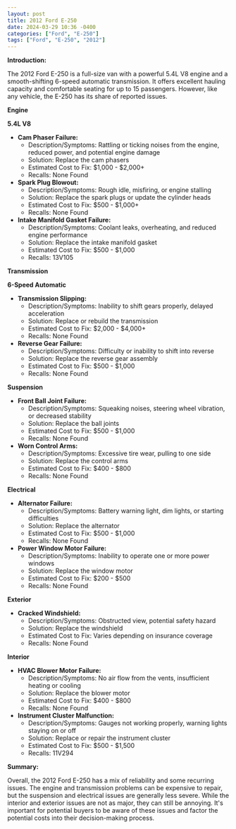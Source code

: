 ```yaml
---
layout: post
title: 2012 Ford E-250
date: 2024-03-29 10:36 -0400
categories: ["Ford", "E-250"]
tags: ["Ford", "E-250", "2012"]
---
```

**Introduction:**

The 2012 Ford E-250 is a full-size van with a powerful 5.4L V8 engine and a smooth-shifting 6-speed automatic transmission. It offers excellent hauling capacity and comfortable seating for up to 15 passengers. However, like any vehicle, the E-250 has its share of reported issues.

**Engine**

**5.4L V8**

* **Cam Phaser Failure:**
    * Description/Symptoms: Rattling or ticking noises from the engine, reduced power, and potential engine damage
    * Solution: Replace the cam phasers
    * Estimated Cost to Fix: $1,000 - $2,000+
    * Recalls: None Found
* **Spark Plug Blowout:**
    * Description/Symptoms: Rough idle, misfiring, or engine stalling
    * Solution: Replace the spark plugs or update the cylinder heads
    * Estimated Cost to Fix: $500 - $1,000+
    * Recalls: None Found
* **Intake Manifold Gasket Failure:**
    * Description/Symptoms: Coolant leaks, overheating, and reduced engine performance
    * Solution: Replace the intake manifold gasket
    * Estimated Cost to Fix: $500 - $1,000
    * Recalls: 13V105

**Transmission**

**6-Speed Automatic**

* **Transmission Slipping:**
    * Description/Symptoms: Inability to shift gears properly, delayed acceleration
    * Solution: Replace or rebuild the transmission
    * Estimated Cost to Fix: $2,000 - $4,000+
    * Recalls: None Found
* **Reverse Gear Failure:**
    * Description/Symptoms: Difficulty or inability to shift into reverse
    * Solution: Replace the reverse gear assembly
    * Estimated Cost to Fix: $500 - $1,000
    * Recalls: None Found

**Suspension**

* **Front Ball Joint Failure:**
    * Description/Symptoms: Squeaking noises, steering wheel vibration, or decreased stability
    * Solution: Replace the ball joints
    * Estimated Cost to Fix: $500 - $1,000
    * Recalls: None Found
* **Worn Control Arms:**
    * Description/Symptoms: Excessive tire wear, pulling to one side
    * Solution: Replace the control arms
    * Estimated Cost to Fix: $400 - $800
    * Recalls: None Found

**Electrical**

* **Alternator Failure:**
    * Description/Symptoms: Battery warning light, dim lights, or starting difficulties
    * Solution: Replace the alternator
    * Estimated Cost to Fix: $500 - $1,000
    * Recalls: None Found
* **Power Window Motor Failure:**
    * Description/Symptoms: Inability to operate one or more power windows
    * Solution: Replace the window motor
    * Estimated Cost to Fix: $200 - $500
    * Recalls: None Found

**Exterior**

* **Cracked Windshield:**
    * Description/Symptoms: Obstructed view, potential safety hazard
    * Solution: Replace the windshield
    * Estimated Cost to Fix: Varies depending on insurance coverage
    * Recalls: None Found

**Interior**

* **HVAC Blower Motor Failure:**
    * Description/Symptoms: No air flow from the vents, insufficient heating or cooling
    * Solution: Replace the blower motor
    * Estimated Cost to Fix: $400 - $800
    * Recalls: None Found
* **Instrument Cluster Malfunction:**
    * Description/Symptoms: Gauges not working properly, warning lights staying on or off
    * Solution: Replace or repair the instrument cluster
    * Estimated Cost to Fix: $500 - $1,500
    * Recalls: 11V294

**Summary:**

Overall, the 2012 Ford E-250 has a mix of reliability and some recurring issues. The engine and transmission problems can be expensive to repair, but the suspension and electrical issues are generally less severe. While the interior and exterior issues are not as major, they can still be annoying. It's important for potential buyers to be aware of these issues and factor the potential costs into their decision-making process.
